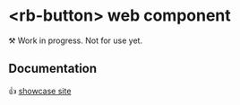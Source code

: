 # &lt;rb-button&gt; web component
&#9874; Work in progress. Not for use yet.

## Documentation
👍 [showcase site](https://rapid-build-ui.io/)